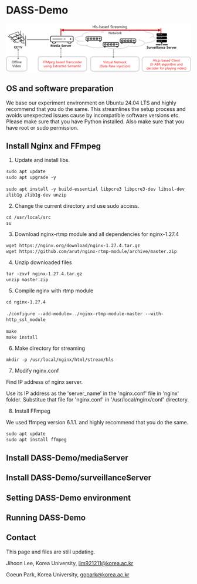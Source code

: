 # DASS-Demo

<p align="center">
<img src="DASS-Demo.jpg" alt="DASS-Demo Overview" width="800">


## OS and software preparation

We base our experiment environment on Ubuntu 24.04 LTS and highly recommend that you do the same. This streamlines the setup process and avoids unexpected issues cause by incompatible software versions etc. Please make sure that you have Python installed. Also make sure that you have root or sudo permission.


## Install Nginx and FFmpeg

1. Update and install libs.

```shell
sudo apt update
sudo apt upgrade -y 

sudo apt install -y build-essential libpcre3 libpcre3-dev libssl-dev zlib1g zlib1g-dev unzip
```

2. Change the current directory and use sudo access.

```shell
cd /usr/local/src 
su 
```

3. Download nginx-rtmp module and all dependencies for nginx-1.27.4

```shell
wget https://nginx.org/download/nginx-1.27.4.tar.gz  
wget https://github.com/arut/nginx-rtmp-module/archive/master.zip
```

4. Unzip downloaded files

```shell
tar -zxvf nginx-1.27.4.tar.gz 
unzip master.zip
```

5. Compile nginx with rtmp module

```shell
cd nginx-1.27.4 

./configure --add-module=../nginx-rtmp-module-master --with-http_ssl_module 

make 
make install
```

6. Make directory for streaming

```shell
mkdir -p /usr/local/nginx/html/stream/hls
```

7. Modify nginx.conf

Find IP address of nginx server.

Use its IP address as the 'server_name' in the 'nginx.conf' file in 'nginx' folder.
Substitue that file for 'nginx.conf' in '/usr/local/nginx/conf' directory.

8. Install FFmpeg

We used ffmpeg version 6.1.1. and highly recommend that you do the same.

```shell
sudo apt update
sudo apt install ffmpeg
```

## Install DASS-Demo/mediaServer


## Install DASS-Demo/surveillanceServer


## Setting DASS-Demo environment


## Running DASS-Demo


## Contact
This page and files are still updating.

Jihoon Lee, Korea University, lim921211@korea.ac.kr

Goeun Park, Korea University, gopark@korea.ac.kr

